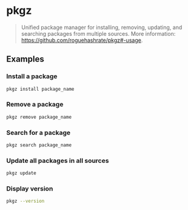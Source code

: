 # pkgz

> Unified package manager for installing, removing, updating, and searching packages from multiple sources. More information: <https://github.com/roguehashrate/pkgz#-usage>.

## Examples

### Install a package

```bash
pkgz install package_name
```

### Remove a package

```bash
pkgz remove package_name
```

### Search for a package

```bash
pkgz search package_name
```

### Update all packages in all sources

```bash
pkgz update
```

### Display version

```bash
pkgz --version
```
